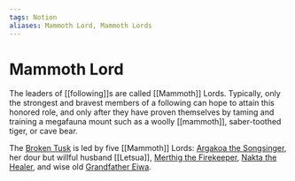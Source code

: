 ```yaml
---
tags: Notion
aliases: Mammoth Lord, Mammoth Lords
---
```

# Mammoth Lord
The leaders of [[following]]s are called [[Mammoth]] Lords. Typically, only the strongest and bravest members of a following can hope to attain this honored role, and only after they have proven themselves by taming and training a megafauna mount such as a woolly [[mammoth]], saber-toothed tiger, or cave bear.

The [Broken Tusk](Broken-Tusk) is led by five [[Mammoth]] Lords: [Argakoa the Songsinger](Argakoa-the-Songsinger), her dour but willful husband [[Letsua]], [Merthig the Firekeeper](Merthig-the-Firekeeper), [Nakta the Healer](Nakta-the-Healer), and wise old [Grandfather Eiwa](Grandfather-Eiwa).
